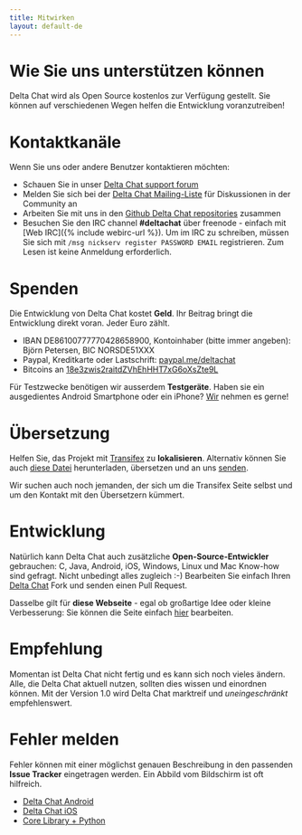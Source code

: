 ```yaml
---
title: Mitwirken
layout: default-de
---
```




<!-- GENERATED FILE -- DO NOT EDIT -->



# Wie Sie uns unterstützen können

Delta Chat wird als Open Source kostenlos zur Verfügung gestellt. Sie können auf verschiedenen Wegen helfen die Entwicklung voranzutreiben!


# Kontaktkanäle

Wenn Sie uns oder andere Benutzer kontaktieren möchten:

- Schauen Sie in unser [Delta Chat support forum](https://support.delta.chat)
- Melden Sie sich bei der [Delta Chat Mailing-Liste](https://lists.codespeak.net/postorius/lists/delta.codespeak.net/) für Diskussionen in der Community an
- Arbeiten Sie mit uns in den [Github Delta Chat repositories](https://github.com/deltachat/) zusammen
- Besuchen Sie den IRC channel **#deltachat** über freenode - einfach mit [Web IRC]({% include webirc-url %}). Um im IRC zu schreiben, müssen Sie sich mit  `/msg nickserv register PASSWORD EMAIL` registrieren. Zum Lesen ist keine Anmeldung erforderlich.



# Spenden

Die Entwicklung von Delta Chat kostet **Geld**. Ihr Beitrag bringt die Entwicklung direkt voran. Jeder Euro zählt.

- IBAN DE86100777770428658900, Kontoinhaber (bitte immer angeben): Björn Petersen, BIC NORSDE51XXX
- Paypal, Kreditkarte oder Lastschrift: [paypal.me/deltachat](https://paypal.me/deltachat/20)
- Bitcoins an [18e3zwis2raitdZVhEhHHT7xG6oXsZte9L](bitcoin:18e3zwis2raitdZVhEhHHT7xG6oXsZte9L)

Für Testzwecke benötigen wir ausserdem **Testgeräte**. Haben sie ein ausgedientes Android Smartphone oder ein iPhone?
[Wir](imprint) nehmen es gerne!

# Übersetzung

Helfen Sie, das Projekt mit [Transifex](https://www.transifex.com/delta-chat/public/) zu **lokalisieren**.
Alternativ können Sie auch [diese Datei](https://raw.githubusercontent.com/deltachat/deltachat-android/master/MessengerProj/src/main/res/values/strings.xml) herunterladen, übersetzen und an uns [senden](imprint).

Wir suchen auch noch jemanden, der sich um die Transifex Seite selbst und um den Kontakt mit den Übersetzern kümmert.


# Entwicklung

Natürlich kann Delta Chat auch zusätzliche **Open-Source-Entwickler** gebrauchen: C, Java, Android, iOS, Windows, Linux und Mac Know-how sind gefragt. Nicht unbedingt alles zugleich :-) Bearbeiten Sie einfach Ihren [Delta Chat](https://github.com/deltachat/) Fork und senden einen Pull Request.

Dasselbe gilt für **diese Webseite** - egal ob großartige Idee oder kleine Verbesserung: Sie können die Seite einfach [hier](https://github.com/deltachat/deltachat-pages/) bearbeiten.

# Empfehlung

Momentan ist Delta Chat nicht fertig und es kann sich noch vieles ändern. Alle, die Delta Chat aktuell nutzen, sollten dies wissen und einordnen können. Mit der Version 1.0 wird Delta Chat marktreif und _uneingeschränkt_ empfehlenswert.


# Fehler melden

Fehler können mit einer möglichst genauen Beschreibung in den passenden **Issue Tracker** eingetragen werden. Ein Abbild vom Bildschirm ist oft hilfreich.

- [Delta Chat Android](https://github.com/deltachat/deltachat-android/issues)
- [Delta Chat iOS](https://github.com/deltachat/deltachat-ios/issues)
- [Core Library + Python](https://github.com/deltachat/deltachat-core/issues)



